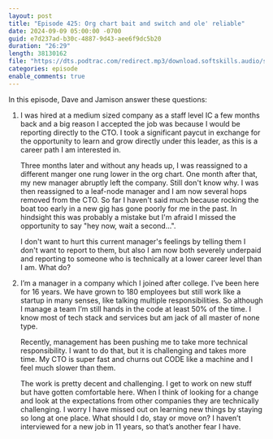 ```yaml
---
layout: post
title: "Episode 425: Org chart bait and switch and ole' reliable"
date: 2024-09-09 05:00:00 -0700
guid: e7d237ad-b30c-4887-9d43-aee6f9dc5b20
duration: "26:29"
length: 38130162
file: "https://dts.podtrac.com/redirect.mp3/download.softskills.audio/sse-425.mp3"
categories: episode
enable_comments: true
---
```


In this episode, Dave and Jamison answer these questions:

1. I was hired at a medium sized company as a staff level IC a few months back and a big reason I accepted the job was because I would be reporting directly to the CTO. I took a significant paycut in exchange for the opportunity to learn and grow directly under this leader, as this is a career path I am interested in.
   
   Three months later and without any heads up, I was reassigned to a different manger one rung lower in the org chart. One month after that, my new manager abruptly left the company. Still don't know why. I was then reassigned to a leaf-node manager and I am now several hops removed from the CTO. So far I haven't said much because rocking the boat too early in a new gig has gone poorly for me in the past. In hindsight this was probably a mistake but I'm afraid I missed the opportunity to say "hey now, wait a second...".
   
   I don't want to hurt this current manager's feelings by telling them I don't want to report to them, but also I am now both severely underpaid and reporting to someone who is technically at a lower career level than I am. What do?

2. I’m a manager in a company which I joined after college. I’ve been here for 16 years. We have grown to 180 employees but still work like a startup in many senses, like talking multiple responsibilities. So although I manage a team I’m still hands in the code at least 50% of the time.
   I know most of tech stack and services but am jack of all master of none type.
   
   Recently, management has been pushing me to take more technical responsibility. I want to do that, but it is challenging and takes more time.
   My CTO is super fast and churns out CODE like a machine and I feel much slower than them.
   
   The work is pretty decent and challenging. I get to work on new stuff but have gotten comfortable here. When I think of looking for a change and look at the expectations from other companies they are technically challenging. I worry I have missed out on learning new things by staying so long at one place. What should I do, stay or move on?
   I haven’t interviewed for a new job in 11 years, so that’s another fear I have.
